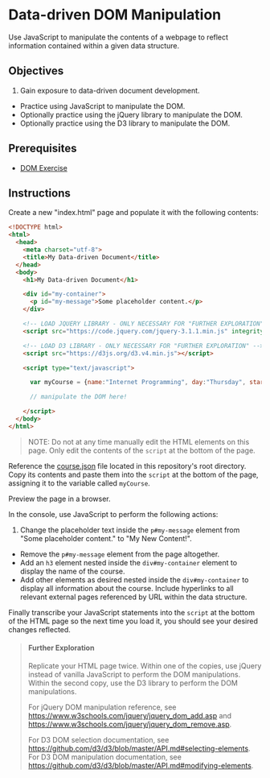 # Data-driven DOM Manipulation

Use JavaScript to manipulate the contents of a webpage to reflect information contained within a given data structure.

## Objectives

  1. Gain exposure to data-driven document development.
  * Practice using JavaScript to manipulate the DOM.
  * Optionally practice using the jQuery library to manipulate the DOM.
  * Optionally practice using the D3 library to manipulate the DOM.

## Prerequisites

  + [DOM Exercise](/exercises/document-object-model/exercise.md)

## Instructions

Create a new "index.html" page and populate it with the following contents:

```` html
<!DOCTYPE html>
<html>
  <head>
    <meta charset="utf-8">
    <title>My Data-driven Document</title>
  </head>
  <body>
    <h1>My Data-driven Document</h1>

    <div id="my-container">
      <p id="my-message">Some placeholder content.</p>
    </div>

    <!-- LOAD JQUERY LIBRARY - ONLY NECESSARY FOR "FURTHER EXPLORATION" -->
    <script src="https://code.jquery.com/jquery-3.1.1.min.js" integrity="sha256-hVVnYaiADRTO2PzUGmuLJr8BLUSjGIZsDYGmIJLv2b8=" crossorigin="anonymous"></script>

    <!-- LOAD D3 LIBRARY - ONLY NECESSARY FOR "FURTHER EXPLORATION" -->
    <script src="https://d3js.org/d3.v4.min.js"></script>

    <script type="text/javascript">

      var myCourse = {name:"Internet Programming", day:"Thursday", start_time:"7:05pm", end_time:"10:05pm"} // replace this placeholder JSON object with the full object from course.json (see below)

      // manipulate the DOM here!

    </script>
  </body>
</html>
````

> NOTE: Do not at any time manually edit the HTML elements on this page. Only edit the contents of the `script` at the bottom of the page.

Reference the [course.json](/course.json) file located in this repository's root directory. Copy its contents and paste them into the `script` at the bottom of the page, assigning it to the variable called `myCourse`.

Preview the page in a browser.

In the console, use JavaScript to perform the following actions:

  1. Change the placeholder text inside the `p#my-message` element from "Some placeholder content." to "My New Content!".
  * Remove the `p#my-message` element from the page altogether.
  * Add an `h3` element nested inside the `div#my-container` element to display the name of the course.
  * Add other elements as desired nested inside the `div#my-container` to display all information about the course. Include hyperlinks to all relevant external pages referenced by URL within the data structure.

Finally transcribe your JavaScript statements into the `script` at the bottom of the HTML page so the next time you load it, you should see your desired changes reflected.

> #### Further Exploration
>
> Replicate your HTML page twice. Within one of the copies, use jQuery instead of vanilla JavaScript to perform the DOM manipulations. Within the second copy, use the D3 library to perform the DOM manipulations.
>
> For jQuery DOM manipulation reference, see https://www.w3schools.com/jquery/jquery_dom_add.asp and https://www.w3schools.com/jquery/jquery_dom_remove.asp.
>
> For D3 DOM selection documentation, see https://github.com/d3/d3/blob/master/API.md#selecting-elements. For D3 DOM manipulation documentation, see https://github.com/d3/d3/blob/master/API.md#modifying-elements.
